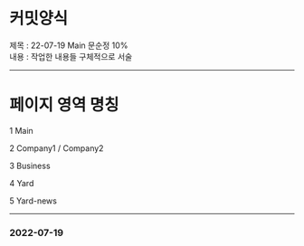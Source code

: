 # 커밋양식
제목 : 22-07-19 Main 문순정 10% <br>
내용 : 작업한 내용들 구체적으로 서술

---

# 페이지 영역 명칭

1 Main 

2 Company1 / Company2

3 Business

4 Yard

5 Yard-news

---

### 2022-07-19
